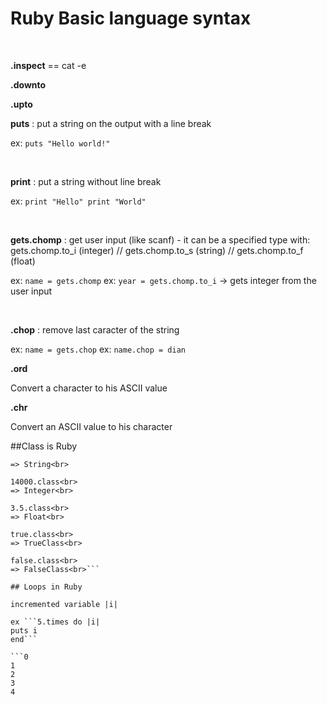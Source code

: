 # Ruby Basic language syntax

<br>

**.inspect** == cat -e

**.downto**

**.upto**


**puts** : put a string on the output with a line break

ex: ```puts "Hello world!"```

<br>

**print** : put a string without line break

ex: ```print "Hello"
print "World"```

<br>

**gets.chomp** : get user input (like scanf) - it can be a specified type with:
gets.chomp.to_i (integer) // gets.chomp.to_s (string) // gets.chomp.to_f (float)

ex: ```name = gets.chomp```
ex: ```year = gets.chomp.to_i``` -> gets integer from the user input

<br>

**.chop** : remove last caracter of the string

ex: ```name = gets.chop```
ex: ```name.chop = dian```
<br>

**.ord**

Convert a character to his ASCII value

**.chr**

Convert an ASCII value to his character

##Class is Ruby

```"Hello".class<br>
=> String<br>

14000.class<br>
=> Integer<br>

3.5.class<br>
=> Float<br>

true.class<br>
=> TrueClass<br>

false.class<br>
=> FalseClass<br>```

## Loops in Ruby

incremented variable |i|

ex ```5.times do |i|
puts i  
end```

```0
1
2
3
4
